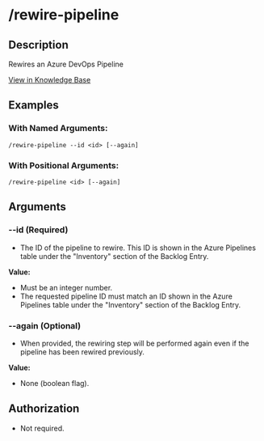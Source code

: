 # /rewire-pipeline

## Description

Rewires an Azure DevOps Pipeline

[View in Knowledge Base](https://kb.packfiles.io/warp/commands/azure-devops/rewire-pipeline)

## Examples

### With Named Arguments:

```
/rewire-pipeline --id <id> [--again]
```

### With Positional Arguments:

```
/rewire-pipeline <id> [--again]
```

## Arguments

### --id (Required)

* The ID of the pipeline to rewire. This ID is shown in the Azure Pipelines table under the "Inventory" section of the Backlog Entry.

**Value:**

* Must be an integer number.
* The requested pipeline ID must match an ID shown in the Azure Pipelines table under the "Inventory" section of the Backlog Entry.

### --again (Optional)

* When provided, the rewiring step will be performed again even if the pipeline has been rewired previously.

**Value:**

* None (boolean flag).

## Authorization

* Not required.
